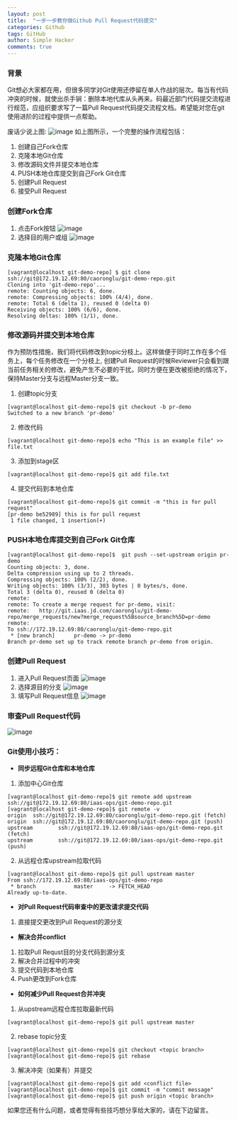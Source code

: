 ```yaml
---
layout: post
title:  "一步一步教你做Github Pull Request代码提交"
categories: Github
tags: GitHub
author: Simple Hacker
comments: true
---
```

### 背景
Git想必大家都在用，但很多同学对Git使用还停留在单人作战的层次。每当有代码冲突的时候，就使出杀手锏：删除本地代库从头再来。码最近部门代码提交流程进行规范，应组织要求写了一篇Pull Request代码提交流程文档。希望能对您在git使用进阶的过程中提供一点帮助。
<!---excerpt_separator-->

废话少说上图:
![image](https://user-images.githubusercontent.com/6065072/27866830-64608c6c-61ca-11e7-9cff-1d7ff0820a1a.png)
如上图所示，一个完整的操作流程包括：
1. 创建自己Fork仓库
2. 克隆本地Git仓库
3. 修改源码文件并提交本地仓库
4. PUSH本地仓库提交到自己Fork Git仓库
5. 创建Pull Request
6. 接受Pull Request

### 创建Fork仓库
1. 点击Fork按钮
![image](https://user-images.githubusercontent.com/6065072/27866937-c60bf0a0-61ca-11e7-8462-d74a4747250a.png)
2. 选择目的用户或组
![image](https://user-images.githubusercontent.com/6065072/27866966-dd846cd0-61ca-11e7-9d42-845434b04e56.png)

### 克隆本地Git仓库
```
[vagrant@localhost git-demo-repo] $ git clone ssh://git@172.19.12.69:80/caoronglu/git-demo-repo.git
Cloning into 'git-demo-repo'...                                                           
remote: Counting objects: 6, done.                                                       
remote: Compressing objects: 100% (4/4), done.                                           
remote: Total 6 (delta 1), reused 0 (delta 0)                                             
Receiving objects: 100% (6/6), done.                                                     
Resolving deltas: 100% (1/1), done.                                                       
```

### 修改源码并提交到本地仓库
作为预防性措施，我们将代码修改到topic分枝上。这样做便于同时工作在多个任务上，每个任务修改在一个分枝上, 创建Pull Request的时候Reviewer只会看到跟当前任务相关的修改，避免产生不必要的干扰。同时方便在更改被拒绝的情况下，保持Master分支与远程Master分支一致。

1. 创建topic分支
```
[vagrant@localhost git-demo-repo]$ git checkout -b pr-demo
Switched to a new branch 'pr-demo'
```
2. 修改代码
```
[vagrant@localhost git-demo-repo]$ echo "This is an example file" >> file.txt
```
3. 添加到stage区
```
[vagrant@localhost git-demo-repo]$ git add file.txt
```
4. 提交代码到本地仓库
```
[vagrant@localhost git-demo-repo]$ git commit -m "this is for pull request"
[pr-demo be52989] this is for pull request
 1 file changed, 1 insertion(+)
```

### PUSH本地仓库提交到自己Fork Git仓库
```
[vagrant@localhost git-demo-repo]$  git push --set-upstream origin pr-demo
Counting objects: 3, done.
Delta compression using up to 2 threads.
Compressing objects: 100% (2/2), done.
Writing objects: 100% (3/3), 303 bytes | 0 bytes/s, done.
Total 3 (delta 0), reused 0 (delta 0)
remote:
remote: To create a merge request for pr-demo, visit:
remote:   http://git.iaas.jd.com/caoronglu/git-demo-repo/merge_requests/new?merge_request%5Bsource_branch%5D=pr-demo
remote:
To ssh://172.19.12.69:80/caoronglu/git-demo-repo.git
 * [new branch]      pr-demo -> pr-demo
Branch pr-demo set up to track remote branch pr-demo from origin.                
```

### 创建Pull Request
1. 进入Pull Request页面
![image](https://user-images.githubusercontent.com/6065072/27866995-f5827106-61ca-11e7-86d7-673ae7648844.png)
2. 选择源目的分支
![image](https://user-images.githubusercontent.com/6065072/27869669-3c7b11dc-61d3-11e7-99cd-97a2657d064d.png) 
3. 填写Pull Request信息
![image](https://user-images.githubusercontent.com/6065072/27867050-1db1c9d8-61cb-11e7-810e-152df95fadd9.png) 

### 审查Pull Request代码
![image](https://user-images.githubusercontent.com/6065072/27869795-9c2f5282-61d3-11e7-84e1-6c227bd2803a.png)

### Git使用小技巧：
* **同步远程Git仓库和本地仓库**

1. 添加中心Git仓库
```
[vagrant@localhost git-demo-repo]$ git remote add upstream  ssh://git@172.19.12.69:80/iaas-ops/git-demo-repo.git
[vagrant@localhost git-demo-repo]$ git remote -v
origin  ssh://git@172.19.12.69:80/caoronglu/git-demo-repo.git (fetch)
origin  ssh://git@172.19.12.69:80/caoronglu/git-demo-repo.git (push)
upstream        ssh://git@172.19.12.69:80/iaas-ops/git-demo-repo.git (fetch)
upstream        ssh://git@172.19.12.69:80/iaas-ops/git-demo-repo.git (push)
```

2. 从远程仓库upstream拉取代码
```
[vagrant@localhost git-demo-repo]$ git pull upstream master
From ssh://172.19.12.69:80/iaas-ops/git-demo-repo
 * branch            master     -> FETCH_HEAD
Already up-to-date.
```

* **对Pull Request代码审查中的更改请求提交代码**
1. 直接提交更改到Pull Request的源分支

* **解决合并conflict**
1. 拉取Pull Requst目的分支代码到源分支
2. 解决合并过程中的冲突
3. 提交代码到本地仓库
4. Push更改到Fork仓库

* **如何减少Pull Request合并冲突**
1. 从upstream远程仓库拉取最新代码
```
[vagrant@localhost git-demo-repo]$ git pull upstream master 
```
2. rebase topic分支
```
[vagrant@localhost git-demo-repo]$ git checkout <topic branch>
[vagrant@localhost git-demo-repo]$ git rebase
```
3. 解决冲突（如果有）并提交
```
[vagrant@localhost git-demo-repo]$ git add <conflict file>
[vagrant@localhost git-demo-repo]$ git commit -m "commit message"
[vagrant@localhost git-demo-repo]$ git push origin <topic branch>
```

如果您还有什么问题，或者觉得有些技巧想分享给大家的，请在下边留言。
